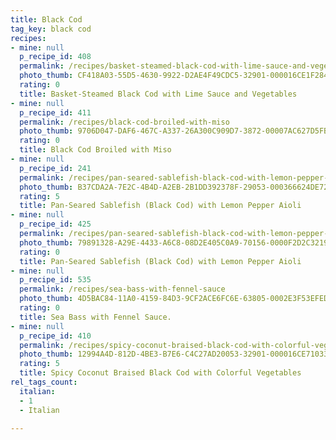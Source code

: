 ```yaml
---
title: Black Cod
tag_key: black cod
recipes:
- mine: null
  p_recipe_id: 408
  permalink: /recipes/basket-steamed-black-cod-with-lime-sauce-and-vegetables
  photo_thumb: CF418A03-55D5-4630-9922-D2AE4F49CDC5-32901-000016CE1F28450B.jpg
  rating: 0
  title: Basket-Steamed Black Cod with Lime Sauce and Vegetables
- mine: null
  p_recipe_id: 411
  permalink: /recipes/black-cod-broiled-with-miso
  photo_thumb: 9706D047-DAF6-467C-A337-26A300C909D7-3872-00007AC627D5FB61.jpg
  rating: 0
  title: Black Cod Broiled with Miso
- mine: null
  p_recipe_id: 241
  permalink: /recipes/pan-seared-sablefish-black-cod-with-lemon-pepper-aioli
  photo_thumb: B37CDA2A-7E2C-4B4D-A2EB-2B1DD392378F-29053-000366624DE72581.jpg
  rating: 5
  title: Pan-Seared Sablefish (Black Cod) with Lemon Pepper Aioli
- mine: null
  p_recipe_id: 425
  permalink: /recipes/pan-seared-sablefish-black-cod-with-lemon-pepper-aioli
  photo_thumb: 79891328-A29E-4433-A6C8-08D2E405C0A9-70156-0000F2D2C32195DE.jpg
  rating: 0
  title: Pan-Seared Sablefish (Black Cod) with Lemon Pepper Aioli
- mine: null
  p_recipe_id: 535
  permalink: /recipes/sea-bass-with-fennel-sauce
  photo_thumb: 4D5BAC84-11A0-4159-84D3-9CF2ACE6FC6E-63805-0002E3F53EFEDE7C.jpg
  rating: 0
  title: Sea Bass with Fennel Sauce.
- mine: null
  p_recipe_id: 410
  permalink: /recipes/spicy-coconut-braised-black-cod-with-colorful-vegetables
  photo_thumb: 12994A4D-812D-4BE3-B7E6-C4C27AD20053-32901-000016CE71033E9C.jpg
  rating: 5
  title: Spicy Coconut Braised Black Cod with Colorful Vegetables
rel_tags_count:
  italian:
  - 1
  - Italian

---
```

